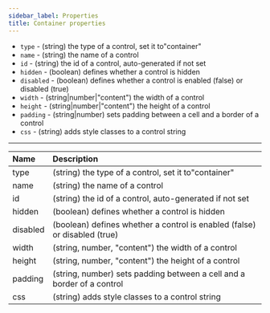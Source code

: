 ```yaml
---
sidebar_label: Properties
title: Container properties
---
```


- `type` - (string) the type of a control, set it to"container"
- `name` - (string) the name of a control
- `id` - (string) the id of a control, auto-generated if not set
- `hidden` - (boolean) defines whether a control is hidden
- `disabled` - (boolean) defines whether a control is enabled (false) or disabled (true)
- `width` - (string|number|"content") the width of a control 
- `height` - (string|number|"content") the height of a control 
- `padding` - (string|number) sets padding between a cell and a border of a control
- `css` - (string) adds style classes to a control string
  
-----

| Name     | Description                                                               |
| :------- | :------------------------------------------------------------------------ |
| type     | (string) the type of a control, set it to"container"                      |
| name     | (string) the name of a control                                            |
| id       | (string) the id of a control, auto-generated if not set                   |
| hidden   | (boolean) defines whether a control is hidden                             |
| disabled | (boolean) defines whether a control is enabled (false) or disabled (true) |
| width    | (string, number, "content") the width of a control                        |
| height   | (string, number, "content") the height of a control                       |
| padding  | (string, number) sets padding between a cell and a border of a control    |
| css      | (string) adds style classes to a control string                           |
